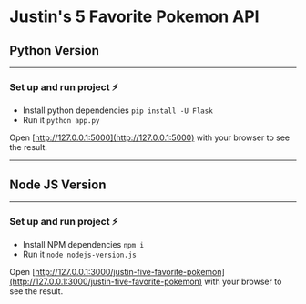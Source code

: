 # Justin's 5 Favorite Pokemon API
         
## Python Version

---
### Set up and run project ⚡
- Install python dependencies `pip install -U Flask`
- Run it `python app.py`

Open [http://127.0.0.1:5000](http://127.0.0.1:5000) with your browser to see the result.
          

_____


## Node JS Version

---
### Set up and run project ⚡
- Install NPM dependencies `npm i`
- Run it `node nodejs-version.js`

Open [http://127.0.0.1:3000/justin-five-favorite-pokemon](http://127.0.0.1:3000/justin-five-favorite-pokemon) with your browser to see the result.
